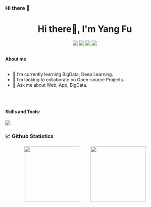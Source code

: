 ### Hi there 👋

<h1 align="center">Hi there👋, I'm Yang Fu</h1>
<p align="center">
     <a title="Github Total views" target="_blank" href="https://github.com/854771076">
        <img src="https://komarev.com/ghpvc/?username=854771076" />
    </a>
    <a title="Github Total Stars" target="_blank" href="https://github.com/854771076">
        <img src="https://img.shields.io/github/stars/854771076.svg?logo=star&label=Total%20Stars&color=success" />
    </a>
    <a title="Github Followers" target="_blank" href="https://github.com/blinkfox">
        <img src="https://img.shields.io/badge/dynamic/json?label=GitHub&suffix=%20followers&query=%24.data.totalSubs&url=https%3A%2F%2Fapi.spencerwoo.com%2Fsubstats%2F%3Fsource%3Dgithub%26queryKey%3D854771076&color=blue&logo=github&longCache=true" />
    </a>
    <a title="My Blog Site" target="_blank" href="https://blinkfox.github.io/">
        <img src="https://img.shields.io/badge/%E5%8D%9A%E5%AE%A2%20(blog)-https://blog.csdn.net/qq_41631913-orange" />
    </a>
</p>


<br/>
<b>About me</b> 
<br/>
<br/>

[//]: # (- <img src ="https://s3.amazonaws.com/pix.iemoji.com/images/emoji/apple/ios-12/256/boy-light-skin-tone.png" height= 15px width = 15px> I am .)
[//]: # (- 🔭 I’m currently pursuing my Bachelor of Technology in Computer Science and Engineering&#40;B.Tech. CSE&#41;.)
- 🌱 I’m currently learning BigData, Deep Learning.
- 👯 I’m looking to collaborate on Open-source Projects.
- 💬 Ask me about Web, App, BigData.

<br/>
<br/>

<h4>Skills and Tools: </h4>
<a href="https://skillicons.dev">
<img src="https://skillicons.dev/icons?i=spring,java,scala,kafka,redis,py,flask,django,prometheus,regex,html,css,js,nodejs,vue,linux,git,docker,vscode,idea" />
</a>

### 📈 Github Statistics

<div align="center">
    <span>&emsp;&emsp;</span>
    <img height="175px" src="https://github-readme-stats.vercel.app/api?username=854771076&count_private=true&show_icons=true" />
    <span>&emsp;&emsp;</span>
    <img height="175px" src="https://github-readme-stats.vercel.app/api/top-langs/?username=854771076&layout=compact&langs_count=8" />
    <span>&emsp;&emsp;</span>
</div>
